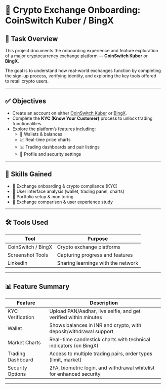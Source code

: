 # 🔄 Crypto Exchange Onboarding: CoinSwitch Kuber / BingX

## 📌 Task Overview

This project documents the onboarding experience and feature exploration of a major cryptocurrency exchange platform — **CoinSwitch Kuber** or **BingX**.

The goal is to understand how real-world exchanges function by completing the sign-up process, verifying identity, and exploring the key tools offered to retail crypto users.

---

## ✅ Objectives

- Create an account on either [CoinSwitch Kuber](https://coinswitch.co/) or [BingX](https://bingx.com/).
- Complete the **KYC (Know Your Customer)** process to unlock trading functionalities.
- Explore the platform’s features including:
  - 🔐 Wallets & balances
  - 📈 Real-time price charts
  - 📊 Trading dashboards and pair listings
  - 👤 Profile and security settings

---

## 🧠 Skills Gained

- 🔹 Exchange onboarding & crypto compliance (KYC)
- 🔹 User interface analysis (wallet, trading panel, charts)
- 🔹 Portfolio setup & monitoring
- 🔹 Exchange comparison & user experience study

---

## 🛠️ Tools Used

| Tool               | Purpose                            |
|--------------------|------------------------------------|
| CoinSwitch / BingX | Crypto exchange platforms          |
| Screenshot Tools   | Capturing progress and features    |
| LinkedIn           | Sharing learnings with the network |

---


## 📊 Feature Summary

| Feature            | Description                                                                 |
|--------------------|-----------------------------------------------------------------------------|
| KYC Verification   | Upload PAN/Aadhar, live selfie, and get verified within minutes             |
| Wallet             | Shows balances in INR and crypto, with deposit/withdrawal support           |
| Market Charts      | Real-time candlestick charts with technical indicators (on BingX)           |
| Trading Dashboard  | Access to multiple trading pairs, order types (limit, market)               |
| Security Options   | 2FA, biometric login, and withdrawal whitelist for enhanced security        |

---

